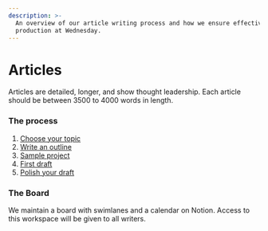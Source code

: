 ```yaml
---
description: >-
  An overview of our article writing process and how we ensure effective content
  production at Wednesday.
---
```


# Articles

Articles are detailed, longer, and show thought leadership. Each article should be between 3500 to 4000 words in length.

### The process

1. [Choose your topic](choose-your-topic.md)
2. [Write an outline](write-your-outline/)
3. [Sample project](sample-project/)
4. [First draft](first-draft/)
5. [Polish your draft](polish-your-draft/)

### The Board

We maintain a board with swimlanes and a calendar on Notion. Access to this workspace will be given to all writers.
